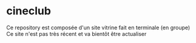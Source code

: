 # cineclub
Ce repository est composée d'un site vitrine fait en terminale (en groupe)
Ce site n'est pas très récent et  va bientôt être actualiser 
